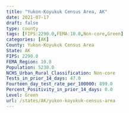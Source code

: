 ```yaml
---
title: "Yukon-Koyukuk Census Area, AK"
date: 2021-07-17
draft: false
type: county
tags: [FIPS:2290.0,FEMA:10.0,Non-core,Green]
categories: [AK]
County: Yukon-Koyukuk Census Area
State: AK
FIPS: 2290.0
FEMA_Region: 10.0
Population: 5230.0
NCHS_Urban_Rural_Classification: Non-core
Tests_in_prior_14_days: 47.0
Fourteen_day_test_rate_per_100000: 899.0
Percent_Positivity_in_prior_14_days: 0.0
Level: Green
url: /states/AK/yukon-koyukuk-census-area
---
```




